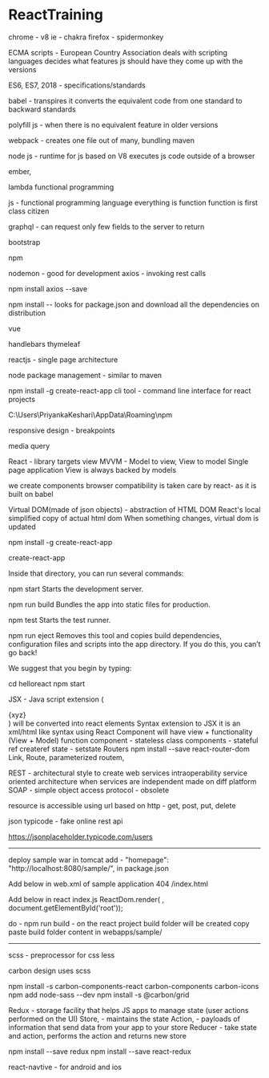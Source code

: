 # ReactTraining

chrome - v8
ie - chakra
firefox - spidermonkey

ECMA scripts - European Country Association
deals with scripting languages
decides what features js should have
they come up with the versions

ES6, ES7, 2018 - specifications/standards


babel - transpires
it converts the equivalent code from one standard to backward standards

polyfill js - when there is no equivalent feature in older versions

webpack - creates one file out of many, bundling
maven

node js - runtime for js based on V8
executes js code outside of a browser

ember, 

lambda functional programming


js - functional programming language
everything is function
function is first class citizen

graphql - can request only few fields to the server to return

bootstrap

npm

nodemon - good for development 
axios - invoking rest calls

npm install axios --save

npm install -- looks for package.json and download all the dependencies on distribution


vue

handlebars
thymeleaf

reactjs - single page architecture

node package management - similar to maven

npm install -g create-react-app
cli tool - command line interface for react projects

C:\Users\PriyankaKeshari\AppData\Roaming\npm


responsive design - breakpoints

media query


React - library
targets view
MVVM - Model to view, View to model
Single page application
View is always backed by models

we create components
browser compatibility is taken care by react-  as it is built on babel

Virtual DOM(made of json objects) - abstraction of HTML DOM
React's local simplified copy of actual html dom
When something changes, virtual dom is updated

npm install -g create-react-app

create-react-app <appname>

Inside that directory, you can run several commands:

  npm start
    Starts the development server.

  npm run build
    Bundles the app into static files for production.

  npm test
    Starts the test runner.

  npm run eject
    Removes this tool and copies build dependencies, configuration files
    and scripts into the app directory. If you do this, you can’t go back!

We suggest that you begin by typing:

  cd helloreact
  npm start
  
  
  
  
  
JSX - Java script extension (<div>{xyz}</div>) will be converted into react elements
Syntax extension to JSX
it is an xml/html like syntax using React
Component will have view + functionality (View + Model)
function component - stateless
class components - stateful
ref
createref
state - setstate
Routers
npm install --save react-router-dom
Link, Route, parameterized routem, 


REST - architectural style to create web services
intraoperability
service oriented architecture
when services are independent made on diff platform
SOAP - simple object access protocol - obsolete

resource is accessible using url
based on http - get, post, put, delete


json typicode - fake online rest api


https://jsonplaceholder.typicode.com/users



-------------
deploy sample war in tomcat
add -   "homepage": "http://localhost:8080/sample/", in package.json

Add below in web.xml of sample application
<error-page>
	<error-code>404</error-code>
	<location>/index.html</location>
</error-page>

Add below in react index.js
ReactDom.render(
    <BrowserRouter basename="/sample">
        <AppRouter />
    </BrowserRouter>, document.getElementById('root'));

do - npm run build - on the react project
build folder will be created
copy paste build folder content in webapps/sample/


------------
scss - preprocessor for css
less

carbon design uses scss


npm install -s carbon-components-react carbon-components carbon-icons
npm add node-sass --dev
npm install -s @carbon/grid


Redux - storage facility that helps JS apps to manage state (user actions performed on the UI)
Store, - maintains the state
Action, - payloads of information that send data from your app to your store
Reducer - take state and action, performs the action and returns new store



npm install --save redux
npm install --save react-redux


react-navtive - for android and ios
